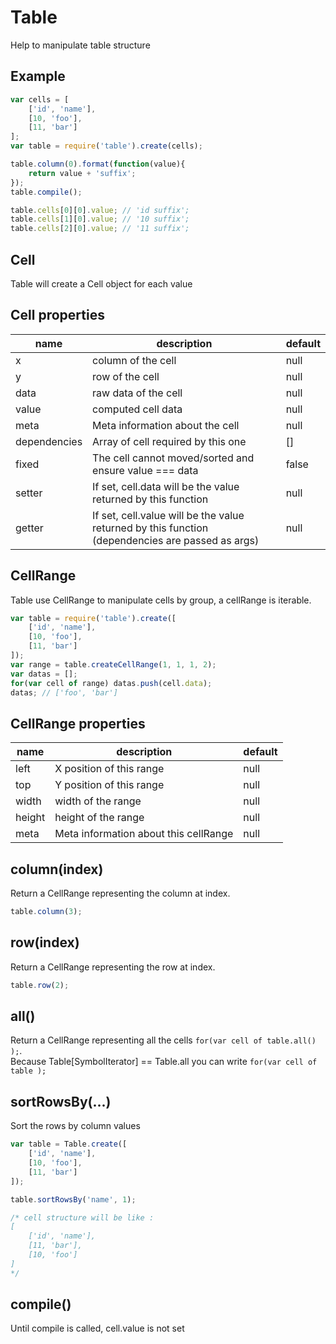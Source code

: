# Table

Help to manipulate table structure

## Example

```javascript
var cells = [
	['id', 'name'],
	[10, 'foo'],
	[11, 'bar']
];
var table = require('table').create(cells);

table.column(0).format(function(value){
	return value + 'suffix';
});
table.compile();

table.cells[0][0].value; // 'id suffix';
table.cells[1][0].value; // '10 suffix';
table.cells[2][0].value; // '11 suffix';
```

## Cell

Table will create a Cell object for each value

## Cell properties

name | description | default
---- | ----------- | -----------------
x | column of the cell | null
y | row of the cell | null
data | raw data of the cell | null
value | computed cell data | null
meta | Meta information about the cell | null
dependencies | Array of cell required by this one | []
fixed | The cell cannot moved/sorted and ensure value === data | false
setter | If set, cell.data will be the value returned by this function | null
getter | If set, cell.value will be the value returned by this function (dependencies are passed as args) | null

## CellRange

Table use CellRange to manipulate cells by group, a cellRange is iterable.

```javascript
var table = require('table').create([
	['id', 'name'],
	[10, 'foo'],
	[11, 'bar']
]);
var range = table.createCellRange(1, 1, 1, 2);
var datas = [];
for(var cell of range) datas.push(cell.data);
datas; // ['foo', 'bar']
```

## CellRange properties

name | description | default
---- | ----------- | -----------------
left | X position of this range | null
top | Y position of this range | null
width | width of the range | null
height | height of the range | null
meta | Meta information about this cellRange | null

## column(index)

Return a CellRange representing the column at index.

```javascript
table.column(3);
```

## row(index)

Return a CellRange representing the row at index.

```javascript
table.row(2);
```

## all()

Return a CellRange representing all the cells `for(var cell of table.all() );`.<br />
Because Table[SymbolIterator] == Table.all you can write `for(var cell of table );`

## sortRowsBy(...)

Sort the rows by column values

```javascript
var table = Table.create([
	['id', 'name'],
	[10, 'foo'],
	[11, 'bar']
]);

table.sortRowsBy('name', 1);

/* cell structure will be like :
[
	['id', 'name'],
	[11, 'bar'],
	[10, 'foo']	
]
*/
```

## compile()

Until compile is called, cell.value is not set
